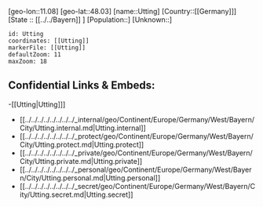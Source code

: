﻿---
location: [48.03,11.08]
mapzoom: [7,12] 
mapmarker: city 
type: City
tags:
- geo/City


SpocWebEntityId: 35150
isDeleted: false
confidential: public

---
[geo-lon::11.08]
[geo-lat::48.03]
[name::Utting]
[Country::[[Germany]]]
[State :: [[../../Bayern]] ]
[Population::]
[Unknown::]


```leaflet
id: Utting
coordinates: [[Utting]]
markerFile: [[Utting]]
defaultZoom: 11 
maxZoom: 18
```


## Confidential Links & Embeds: 
-[[Utting|Utting]]] 
- [[../../../../../../../../_internal/geo/Continent/Europe/Germany/West/Bayern/City/Utting.internal.md|Utting.internal]] 
- [[../../../../../../../../_protect/geo/Continent/Europe/Germany/West/Bayern/City/Utting.protect.md|Utting.protect]] 
- [[../../../../../../../../_private/geo/Continent/Europe/Germany/West/Bayern/City/Utting.private.md|Utting.private]] 
- [[../../../../../../../../_personal/geo/Continent/Europe/Germany/West/Bayern/City/Utting.personal.md|Utting.personal]] 
- [[../../../../../../../../_secret/geo/Continent/Europe/Germany/West/Bayern/City/Utting.secret.md|Utting.secret]] 

